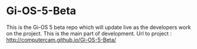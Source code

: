 # Gi-OS-5-Beta
This is the Gi-OS 5 beta repo which will update live as the developers work on the project.
This is the main part of development.
Url to project : 
http://computercam.github.io/Gi-OS-5-Beta/
